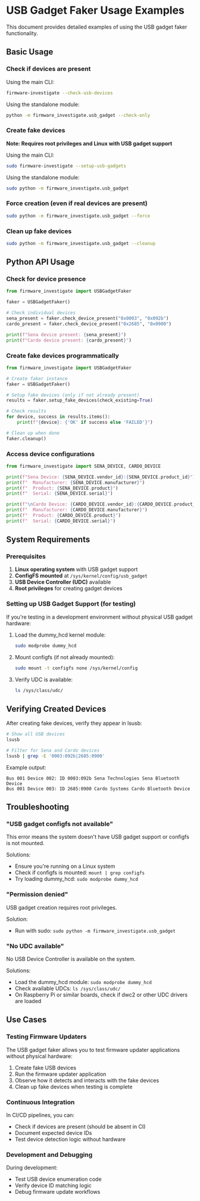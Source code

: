 # USB Gadget Faker Usage Examples

This document provides detailed examples of using the USB gadget faker functionality.

## Basic Usage

### Check if devices are present

Using the main CLI:
```bash
firmware-investigate --check-usb-devices
```

Using the standalone module:
```bash
python -m firmware_investigate.usb_gadget --check-only
```

### Create fake devices

**Note: Requires root privileges and Linux with USB gadget support**

Using the main CLI:
```bash
sudo firmware-investigate --setup-usb-gadgets
```

Using the standalone module:
```bash
sudo python -m firmware_investigate.usb_gadget
```

### Force creation (even if real devices are present)

```bash
sudo python -m firmware_investigate.usb_gadget --force
```

### Clean up fake devices

```bash
sudo python -m firmware_investigate.usb_gadget --cleanup
```

## Python API Usage

### Check for device presence

```python
from firmware_investigate import USBGadgetFaker

faker = USBGadgetFaker()

# Check individual devices
sena_present = faker.check_device_present("0x0003", "0x092b")
cardo_present = faker.check_device_present("0x2685", "0x0900")

print(f"Sena device present: {sena_present}")
print(f"Cardo device present: {cardo_present}")
```

### Create fake devices programmatically

```python
from firmware_investigate import USBGadgetFaker

# Create faker instance
faker = USBGadgetFaker()

# Setup fake devices (only if not already present)
results = faker.setup_fake_devices(check_existing=True)

# Check results
for device, success in results.items():
    print(f"{device}: {'OK' if success else 'FAILED'}")

# Clean up when done
faker.cleanup()
```

### Access device configurations

```python
from firmware_investigate import SENA_DEVICE, CARDO_DEVICE

print(f"Sena Device: {SENA_DEVICE.vendor_id}:{SENA_DEVICE.product_id}")
print(f"  Manufacturer: {SENA_DEVICE.manufacturer}")
print(f"  Product: {SENA_DEVICE.product}")
print(f"  Serial: {SENA_DEVICE.serial}")

print(f"\nCardo Device: {CARDO_DEVICE.vendor_id}:{CARDO_DEVICE.product_id}")
print(f"  Manufacturer: {CARDO_DEVICE.manufacturer}")
print(f"  Product: {CARDO_DEVICE.product}")
print(f"  Serial: {CARDO_DEVICE.serial}")
```

## System Requirements

### Prerequisites

1. **Linux operating system** with USB gadget support
2. **ConfigFS mounted** at `/sys/kernel/config/usb_gadget`
3. **USB Device Controller (UDC)** available
4. **Root privileges** for creating gadget devices

### Setting up USB Gadget Support (for testing)

If you're testing in a development environment without physical USB gadget hardware:

1. Load the dummy_hcd kernel module:
   ```bash
   sudo modprobe dummy_hcd
   ```

2. Mount configfs (if not already mounted):
   ```bash
   sudo mount -t configfs none /sys/kernel/config
   ```

3. Verify UDC is available:
   ```bash
   ls /sys/class/udc/
   ```

## Verifying Created Devices

After creating fake devices, verify they appear in lsusb:

```bash
# Show all USB devices
lsusb

# Filter for Sena and Cardo devices
lsusb | grep -E '0003:092b|2685:0900'
```

Example output:
```
Bus 001 Device 002: ID 0003:092b Sena Technologies Sena Bluetooth Device
Bus 001 Device 003: ID 2685:0900 Cardo Systems Cardo Bluetooth Device
```

## Troubleshooting

### "USB gadget configfs not available"

This error means the system doesn't have USB gadget support or configfs is not mounted.

Solutions:
- Ensure you're running on a Linux system
- Check if configfs is mounted: `mount | grep configfs`
- Try loading dummy_hcd: `sudo modprobe dummy_hcd`

### "Permission denied"

USB gadget creation requires root privileges.

Solution:
- Run with sudo: `sudo python -m firmware_investigate.usb_gadget`

### "No UDC available"

No USB Device Controller is available on the system.

Solutions:
- Load the dummy_hcd module: `sudo modprobe dummy_hcd`
- Check available UDCs: `ls /sys/class/udc/`
- On Raspberry Pi or similar boards, check if dwc2 or other UDC drivers are loaded

## Use Cases

### Testing Firmware Updaters

The USB gadget faker allows you to test firmware updater applications without physical hardware:

1. Create fake USB devices
2. Run the firmware updater application
3. Observe how it detects and interacts with the fake devices
4. Clean up fake devices when testing is complete

### Continuous Integration

In CI/CD pipelines, you can:
- Check if devices are present (should be absent in CI)
- Document expected device IDs
- Test device detection logic without hardware

### Development and Debugging

During development:
- Test USB device enumeration code
- Verify device ID matching logic
- Debug firmware update workflows
